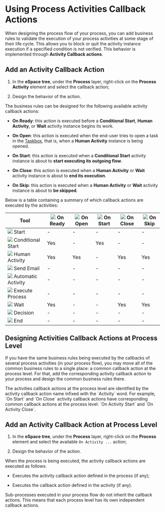 # Using Process Activities Callback Actions

When designing the process flow of your process, you can add business rules to validate the execution of your process activities at some stage of their life cycle. This allows you to block or quit the activity instance execution if a specified condition is not verified. This behavior is implemented through **Activity Callback actions**.

## Add an Activity Callback Action

  1. In the **eSpace tree**, under the **Process** layer, right-click on the **Process Activity** element and select the callback action;

  2. Design the behavior of the action.

The business rules can be designed for the following available activity callback actions:

* **On Ready**: this action is executed before a **Conditional Start**, **Human Activity**, or **Wait** activity instance begins its work.

* **On Open**: this action is executed when the end-user tries to open a task in the [Taskbox](../intro.md#using-the-taskbox), that is, when a **Human Activity** instance is being opened.

* **On Start**: this action is executed when a **Conditional Start** activity instance is about to **start executing its outgoing flow**.

* **On Close**: this action is executed when a **Human Activity** or **Wait** activity instance is about to **end its execution**.

* **On Skip**: this action is executed when a **Human Activity** or **Wait** activity instance is about to **be skipped**.

Below is a table containing a summary of which callback actions are executed by the activities:

|Tool   |![](../../../shared/icons-tools/action.png) On Ready   |![](../../../shared/icons-tools/action.png) On Open   |![](../../../shared/icons-tools/action.png) On Start   |![](../../../shared/icons-tools/action.png) On Close   |![](../../../shared/icons-tools/action.png) On Skip   |
|----------|----------|----------|----------|----------|----------|
|![](../../../shared/icons-tools/start-process.png) Start|-|-|-|-|-|
|![](../../../shared/icons-tools/conditional-start.png) Conditional Start|Yes|-|Yes|-|-|
|![](../../../shared/icons-tools/human-activity.png) Human Activity|Yes|Yes|-|Yes|Yes|
|![](../../../shared/icons-tools/email-send.png) Send Email|-|-|-|-|-|
|![](../../../shared/icons-tools/automatic-activity.png) Automatic Activity|-|-|-|-|-|
|![](../../../shared/icons-tools/process.png) Execute Process|-|-|-|-|-|
|![](../../../shared/icons-tools/wait-activity.png) Wait|Yes|-|-|Yes|Yes|
|![](../../../shared/icons-tools/decision.png) Decision|-|-|-|-|-|
|![](../../../shared/icons-tools/end-process.png) End|-|-|-|-|-|

## Designing Activities Callback Actions at Process Level

If you have the same business rules being executed by the callbacks of several process activities (in your process flow), you may move all of the common business rules to a single place: a common callback action at the process level. For that, add the corresponding activity callback action to your process and design the common business rules there.

<div class="info" markdown="1">
The activities callback actions at the process level are identified by the activity callback action name infixed with the `Activity` word. For example, `On Start` and `On Close` activity callback actions have corresponding common callback actions at the process level: `On Activity Start` and `On Activity Close`.
</div>

## Add an Activity Callback Action at Process Level

  1. In the **eSpace tree**, under the **Process** layer, right-click on the **Process** element and select the available `On Activity ...` action;

  2. Design the behavior of the action.

When the process is being executed, the activity callback actions are executed as follows:

  * Executes the activity callback action defined in the process (if any);
  
  * Executes the callback action defined in the activity (if any).

<div class="warning" markdown="1">
Sub-processes executed in your process flow do not inherit the callback actions. This means that each process level has its own independent callback actions.
</div>
